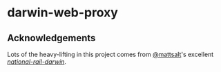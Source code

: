 # darwin-web-proxy

## Acknowledgements
Lots of the heavy-lifting in this project comes from [@mattsalt](https://github.com/mattsalt)'s excellent [*national-rail-darwin*](https://github.com/mattsalt/national-rail-darwin).
